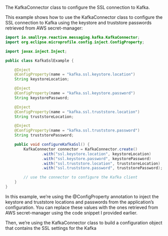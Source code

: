 The KafkaConnector class to configure the SSL connection to Kafka.

This example shows how to use the KafkaConnector class to configure the SSL connection to Kafka using the keystore and truststore passwords retrieved from AWS secret-manager:
```java
import io.smallrye.reactive.messaging.kafka.KafkaConnector;
import org.eclipse.microprofile.config.inject.ConfigProperty;

import javax.inject.Inject;

public class KafkaSslExample {

    @Inject
    @ConfigProperty(name = "kafka.ssl.keystore.location")
    String keystoreLocation;

    @Inject
    @ConfigProperty(name = "kafka.ssl.keystore.password")
    String keystorePassword;

    @Inject
    @ConfigProperty(name = "kafka.ssl.truststore.location")
    String truststoreLocation;

    @Inject
    @ConfigProperty(name = "kafka.ssl.truststore.password")
    String truststorePassword;

    public void configureKafkaSsl() {
        KafkaConnector connector = KafkaConnector.create()
                .with("ssl.keystore.location", keystoreLocation)
                .with("ssl.keystore.password", keystorePassword)
                .with("ssl.truststore.location", truststoreLocation)
                .with("ssl.truststore.password", truststorePassword);

        // use the connector to configure the Kafka client
    }
}
```
In this example, we’re using the @ConfigProperty annotation to inject the keystore and truststore locations and passwords from the application’s configuration. You can replace these values with the ones retrieved from AWS secret-manager using the code snippet I provided earlier.

Then, we’re using the KafkaConnector class to build a configuration object that contains the SSL settings for the Kafka
